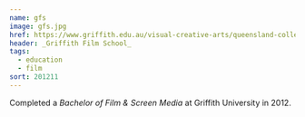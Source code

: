 ```yaml
---
name: gfs
image: gfs.jpg
href: https://www.griffith.edu.au/visual-creative-arts/queensland-college-art/studios/griffith-film-school
header: _Griffith Film School_
tags:
  - education
  - film
sort: 201211
---
```

Completed a _Bachelor of Film & Screen Media_ at Griffith University in 2012.